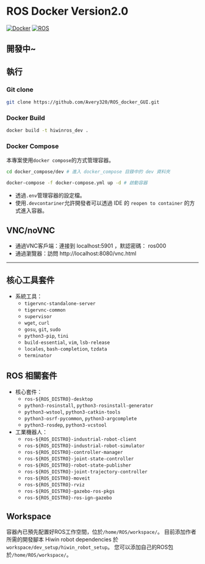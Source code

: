 # ROS Docker Version2.0
[![Docker](https://img.shields.io/badge/Docker-blue?logo=docker)](https://www.docker.com)
[![ROS](https://img.shields.io/badge/ROS-Noetic-blueviolet?logo=ros)](http://wiki.ros.org/noetic)

開發中~
---
## 執行
### Git clone 
```bash
git clone https://github.com/Avery320/ROS_docker_GUI.git
```
### Docker Build
```bash
docker build -t hiwinros_dev .
```
### Docker Compose
本專案使用`docker compose`的方式管理容器。
```bash
cd docker_compose/dev # 進入 docker_compose 目錄中的 dev 資料夾
```
```bash
docker-compose -f docker-compose.yml up -d # 啟動容器
```
- 透過`.env`管理容器的設定檔。
- 使用`.devcontariner`允許開發者可以透過 IDE 的 `reopen to container` 的方式進入容器。

## VNC/noVNC
- 通過VNC客戶端：連接到 localhost:5901 ，默認密碼： ros000
- 通過瀏覽器：訪問 http://localhost:8080/vnc.html
---
## 核心工具套件
- 系統工具：
  - `tigervnc-standalone-server`
  - `tigervnc-common`
  - `supervisor`
  - `wget`, `curl`
  - `gosu`, `git`, `sudo`
  - `python3-pip`, `tini`
  - `build-essential`, `vim`, `lsb-release`
  - `locales`, `bash-completion`, `tzdata`
  - `terminator`

## ROS 相關套件
- 核心套件：
  - `ros-${ROS_DISTRO}-desktop`
  - `python3-rosinstall`, `python3-rosinstall-generator`
  - `python3-wstool`, `python3-catkin-tools`
  - `python3-osrf-pycommon`, `python3-argcomplete`
  - `python3-rosdep`, `python3-vcstool`
- 工業機器人：
  - `ros-${ROS_DISTRO}-industrial-robot-client`
  - `ros-${ROS_DISTRO}-industrial-robot-simulator`
  - `ros-${ROS_DISTRO}-controller-manager`
  - `ros-${ROS_DISTRO}-joint-state-controller`
  - `ros-${ROS_DISTRO}-robot-state-publisher`
  - `ros-${ROS_DISTRO}-joint-trajectory-controller`
  - `ros-${ROS_DISTRO}-moveit`
  - `ros-${ROS_DISTRO}-rviz`
  - `ros-${ROS_DISTRO}-gazebo-ros-pkgs`
  - `ros-${ROS_DISTRO}-ros-ign-gazebo`


## Workspace
容器內已預先配置好ROS工作空間，位於`/home/ROS/workspace/`。
目前添加作者所需的開發腳本 Hiwin robot dependencies 於`workspace/dev_setup/hiwin_robot_setup`。
您可以添加自己的ROS包於`/home/ROS/workspace/`。

